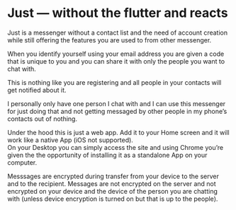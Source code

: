 # Just — without the flutter and reacts

Just is a messenger without a contact list and the need of account creation while still offering the features you are used to from other messenger.

When you identify yourself using your email address you are given a code that is unique to you and you can share it with only the people you want to chat with.

This is nothing like you are registering and all people in your contacts will get notified about it.

I personally only have one person I chat with and I can use this messenger for just doing that and not getting messaged by other people in my phone’s contacts out of nothing.

Under the hood this is just a web app. Add it to your Home screen and it will work like a native App (iOS not supported). \
On your Desktop you can simply access the site and using Chrome you’re given the the opportunity of installing it as a standalone App on your computer.

Messsages are encrypted during transfer from your device to the server and to the recipient. Messages are not encrypted on the server and not encrypted on your device and the device of the person you are chatting with (unless device encryption is turned on but that is up to the people).

